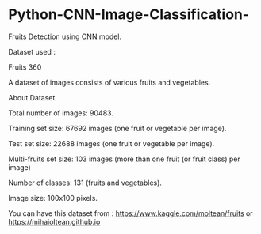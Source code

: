 # Python-CNN-Image-Classification-

Fruits Detection using CNN model.

Dataset used :

Fruits 360

A dataset of images consists of various fruits and vegetables.

About Dataset

Total number of images: 90483.

Training set size: 67692 images (one fruit or vegetable per image).

Test set size: 22688 images (one fruit or vegetable per image).

Multi-fruits set size: 103 images (more than one fruit (or fruit class) per image)

Number of classes: 131 (fruits and vegetables).

Image size: 100x100 pixels.

You can have this dataset from : https://www.kaggle.com/moltean/fruits or https://mihaioltean.github.io
